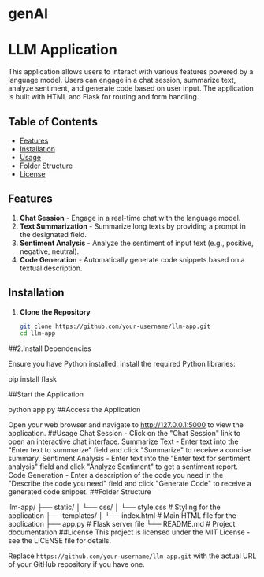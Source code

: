 # genAI
# LLM Application

This application allows users to interact with various features powered by a language model. Users can engage in a chat session, summarize text, analyze sentiment, and generate code based on user input. The application is built with HTML and Flask for routing and form handling.

## Table of Contents
- [Features](#features)
- [Installation](#installation)
- [Usage](#usage)
- [Folder Structure](#folder-structure)
- [License](#license)

## Features

1. **Chat Session** - Engage in a real-time chat with the language model.
2. **Text Summarization** - Summarize long texts by providing a prompt in the designated field.
3. **Sentiment Analysis** - Analyze the sentiment of input text (e.g., positive, negative, neutral).
4. **Code Generation** - Automatically generate code snippets based on a textual description.

## Installation

1. **Clone the Repository**
   ```bash
   git clone https://github.com/your-username/llm-app.git
   cd llm-app
##2.Install Dependencies

Ensure you have Python installed.
Install the required Python libraries:

pip install flask


##Start the Application

python app.py
##Access the Application

Open your web browser and navigate to http://127.0.0.1:5000 to view the application.
##Usage
Chat Session - Click on the "Chat Session" link to open an interactive chat interface.
Summarize Text - Enter text into the "Enter text to summarize" field and click "Summarize" to receive a concise summary.
Sentiment Analysis - Enter text into the "Enter text for sentiment analysis" field and click "Analyze Sentiment" to get a sentiment report.
Code Generation - Enter a description of the code you need in the "Describe the code you need" field and click "Generate Code" to receive a generated code snippet.
##Folder Structure

llm-app/
├── static/
│   └── css/
│       └── style.css       # Styling for the application
├── templates/
│   └── index.html          # Main HTML file for the application
├── app.py                  # Flask server file
└── README.md               # Project documentation
##License
This project is licensed under the MIT License - see the LICENSE file for details.

Replace `https://github.com/your-username/llm-app.git` with the actual URL of your GitHub repository if you have one.









